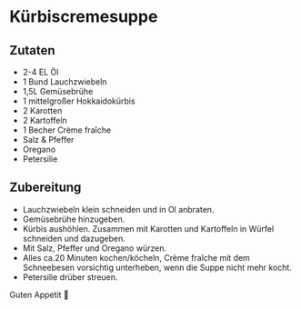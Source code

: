 # Kürbiscremesuppe
## Zutaten
 - 2-4 EL Öl
 - 1 Bund Lauchzwiebeln
 - 1,5L Gemüsebrühe
 - 1 mittelgroßer Hokkaidokürbis
 - 2 Karotten
 - 2 Kartoffeln
 - 1 Becher Crème fraîche
 - Salz & Pfeffer
 - Oregano
 - Petersilie
## Zubereitung
- Lauchzwiebeln klein schneiden und in Ol anbraten. 
- Gemüsebrühe hinzugeben. 
- Kürbis aushöhlen. Zusammen mit Karotten und Kartoffeln in Würfel schneiden und dazugeben. 
- Mit Salz, Pfeffer und Oregano würzen. 
- Alles ca.20 Minuten kochen/köcheln, Crème fraîche mit dem Schneebesen vorsichtig unterheben, wenn die Suppe nicht mehr kocht.
- Petersilie drüber streuen.

Guten Appetit 🎃 
